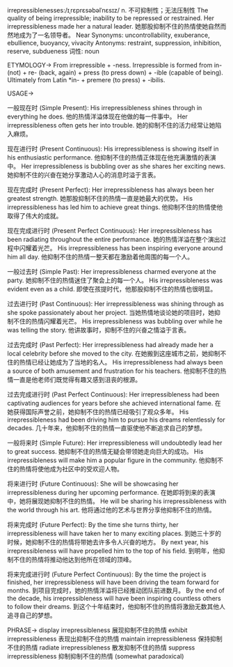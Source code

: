 irrepressiblenesses:/ɪˌrɛprɛsəbəlˈnɛsɪz/
n.
不可抑制性；无法压制性
The quality of being irrepressible; inability to be repressed or restrained.
Her irrepressibleness made her a natural leader. 她那股抑制不住的热情使她自然而然地成为了一名领导者。
Near Synonyms:  uncontrollability, exuberance, ebullience, buoyancy, vivacity
Antonyms:  restraint, suppression, inhibition, reserve, subdueness
词性: noun


ETYMOLOGY->
From irrepressible + -ness.  Irrepressible is formed from in- (not) + re- (back, again) + press (to press down) + -ible (capable of being).  Ultimately from Latin *in- + premere (to press) + -ibilis.

USAGE->

一般现在时 (Simple Present):
His irrepressibleness shines through in everything he does.  他的热情洋溢体现在他做的每一件事中。
Her irrepressibleness often gets her into trouble.  她的抑制不住的活力经常让她陷入麻烦。

现在进行时 (Present Continuous):
His irrepressibleness is showing itself in his enthusiastic performance. 他抑制不住的热情正体现在他充满激情的表演中。
Her irrepressibleness is bubbling over as she shares her exciting news.  她抑制不住的兴奋在她分享激动人心的消息时溢于言表。


现在完成时 (Present Perfect):
Her irrepressibleness has always been her greatest strength.  她那股抑制不住的热情一直是她最大的优势。
His irrepressibleness has led him to achieve great things.  他抑制不住的热情使他取得了伟大的成就。


现在完成进行时 (Present Perfect Continuous):
Her irrepressibleness has been radiating throughout the entire performance. 她的热情洋溢在整个演出过程中闪耀着光芒。
His irrepressibleness has been inspiring everyone around him all day. 他抑制不住的热情一整天都在激励着他周围的每一个人。


一般过去时 (Simple Past):
Her irrepressibleness charmed everyone at the party.  她抑制不住的热情迷住了聚会上的每一个人。
His irrepressibleness was evident even as a child.  即使在孩提时代，他那股抑制不住的热情也很明显。


过去进行时 (Past Continuous):
Her irrepressibleness was shining through as she spoke passionately about her project. 当她热情地谈论她的项目时，她抑制不住的热情闪耀着光芒。
His irrepressibleness was bubbling over while he was telling the story. 他讲故事时，抑制不住的兴奋之情溢于言表。


过去完成时 (Past Perfect):
Her irrepressibleness had already made her a local celebrity before she moved to the city.  在她搬到这座城市之前，她抑制不住的热情已经让她成为了当地的名人。
His irrepressibleness had always been a source of both amusement and frustration for his teachers.  他抑制不住的热情一直是他老师们既觉得有趣又感到沮丧的根源。


过去完成进行时 (Past Perfect Continuous):
Her irrepressibleness had been captivating audiences for years before she achieved international fame. 在她获得国际声誉之前，她抑制不住的热情已经吸引了观众多年。
His irrepressibleness had been driving him to pursue his dreams relentlessly for decades.  几十年来，他抑制不住的热情一直驱使他不断追求自己的梦想。


一般将来时 (Simple Future):
Her irrepressibleness will undoubtedly lead her to great success.  她抑制不住的热情无疑会带领她走向巨大的成功。
His irrepressibleness will make him a popular figure in the community.  他抑制不住的热情将使他成为社区中的受欢迎人物。


将来进行时 (Future Continuous):
She will be showcasing her irrepressibleness during her upcoming performance. 在她即将到来的表演中，她将展现她抑制不住的热情。
He will be sharing his irrepressibleness with the world through his art. 他将通过他的艺术与世界分享他抑制不住的热情。


将来完成时 (Future Perfect):
By the time she turns thirty, her irrepressibleness will have taken her to many exciting places.  到她三十岁的时候，她抑制不住的热情将带她去许多令人兴奋的地方。
By next year, his irrepressibleness will have propelled him to the top of his field.  到明年，他抑制不住的热情将推动他达到他所在领域的顶峰。


将来完成进行时 (Future Perfect Continuous):
By the time the project is finished, her irrepressibleness will have been driving the team forward for months.  到项目完成时，她的热情洋溢将已经推动团队前进数月。
By the end of the decade, his irrepressibleness will have been inspiring countless others to follow their dreams. 到这个十年结束时，他抑制不住的热情将激励无数其他人追寻自己的梦想。



PHRASE->
display irrepressibleness  展现抑制不住的热情
exhibit irrepressibleness  表现出抑制不住的热情
maintain irrepressibleness  保持抑制不住的热情
radiate irrepressibleness  散发抑制不住的热情
suppress irrepressibleness  抑制抑制不住的热情 (somewhat paradoxical)
